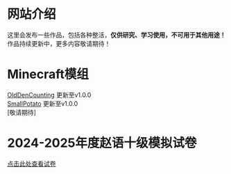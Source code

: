# 网站介绍
这里会发布一些作品，包括各种整活，**仅供研究、学习使用，不可用于其他用途！**  
作品持续更新中，更多内容敬请期待！

# Minecraft模组
[OldDenCounting](./OldDenCounting/README.md) 更新至v1.0.0  
[SmallPotato](https://github.com/XiaoCZ-Wu/MinecraftMod-SmallPotato) 更新至v1.0.0  
[敬请期待]

# 2024-2025年度赵语十级模拟试卷
[点击此处查看试卷](./赵语十级考试模拟卷.htm)
